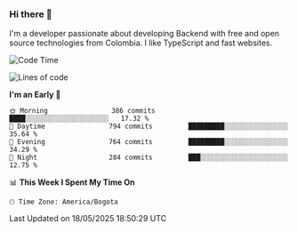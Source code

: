 ### Hi there 👋

I'm a developer passionate about developing Backend with free and open source technologies from Colombia. I like TypeScript and fast websites.

<!--START_SECTION:waka-->
![Code Time](http://img.shields.io/badge/Code%20Time-5%2C323%20hrs%2044%20mins-blue)

![Lines of code](https://img.shields.io/badge/From%20Hello%20World%20I%27ve%20Written-5.1%20million%20lines%20of%20code-blue)

**I'm an Early 🐤** 

```text
🌞 Morning                386 commits         ████░░░░░░░░░░░░░░░░░░░░░   17.32 % 
🌆 Daytime                794 commits         █████████░░░░░░░░░░░░░░░░   35.64 % 
🌃 Evening                764 commits         █████████░░░░░░░░░░░░░░░░   34.29 % 
🌙 Night                  284 commits         ███░░░░░░░░░░░░░░░░░░░░░░   12.75 % 
```


📊 **This Week I Spent My Time On** 

```text
🕑︎ Time Zone: America/Bogota
```


 Last Updated on 18/05/2025 18:50:29 UTC
<!--END_SECTION:waka-->
